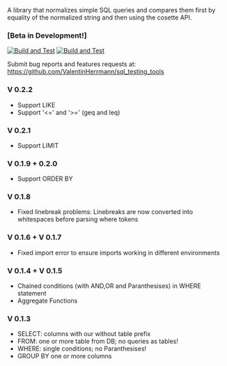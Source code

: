 A library that normalizes simple SQL queries and compares them first by equality of the normalized string and then using the cosette API. 



### [Beta in Development!]
 [![Build and Test](https://github.com/ValentinHerrmann/sql_testing_tools/actions/workflows/python-build.yml/badge.svg)](https://github.com/ValentinHerrmann/sql_testing_tools/actions/workflows/python-build.yml)
 [![Build and Test](https://github.com/ValentinHerrmann/sql_testing_tools/actions/workflows/python-unittests.yml/badge.svg)](https://github.com/ValentinHerrmann/sql_testing_tools/actions/workflows/python-unittests.yml)

Submit bug reports and features requests at: https://github.com/ValentinHerrmann/sql_testing_tools

### V 0.2.2 
- Support LIKE
- Support '<=' and '>=' (geq and leq)

### V 0.2.1
- Support LIMIT
  
### V 0.1.9 + 0.2.0
- Support ORDER BY

### V 0.1.8
- Fixed linebreak problems: Linebreaks are now converted into whitespaces before parsing where tokens

### V 0.1.6 + V 0.1.7
- Fixed import error to ensure imports working in different environments

### V 0.1.4 + V 0.1.5
- Chained conditions (with AND,OR and Paranthesises) in WHERE statement
- Aggregate Functions

### V 0.1.3
- SELECT: columns with our without table prefix
- FROM: one or more table from DB; no queries as tables!
- WHERE: single conditions; no Paranthesises!
- GROUP BY one or more columns

